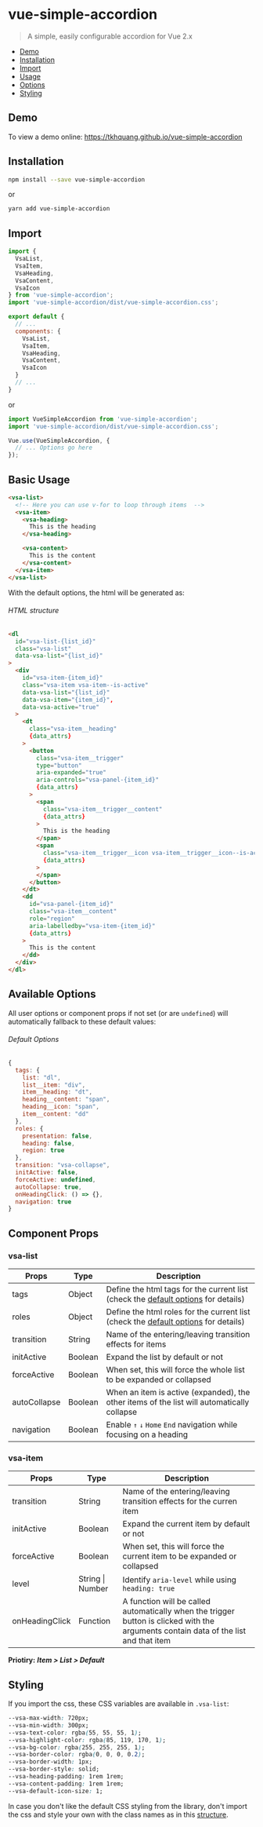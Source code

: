 # vue-simple-accordion

> A simple, easily configurable accordion for Vue 2.x

-   [Demo](#demo)
-   [Installation](#installation)
-   [Import](#import)
-   [Usage](#basic-usage)
-   [Options](#available-options)
-   [Styling](#styling)
## Demo

To view a demo online: <https://tkhquang.github.io/vue-simple-accordion>

## Installation

```bash
npm install --save vue-simple-accordion
```
or

```bash
yarn add vue-simple-accordion
```

## Import

```javascript
import {
  VsaList,
  VsaItem,
  VsaHeading,
  VsaContent,
  VsaIcon
} from 'vue-simple-accordion';
import 'vue-simple-accordion/dist/vue-simple-accordion.css';

export default {
  // ...
  components: {
    VsaList,
    VsaItem,
    VsaHeading,
    VsaContent,
    VsaIcon
  }
  // ...
}
```

or

```javascript
import VueSimpleAccordion from 'vue-simple-accordion';
import 'vue-simple-accordion/dist/vue-simple-accordion.css';

Vue.use(VueSimpleAccordion, {
  // ... Options go here
});
```

## Basic Usage

```html
<vsa-list>
  <!-- Here you can use v-for to loop through items  -->
  <vsa-item>
    <vsa-heading>
      This is the heading
    </vsa-heading>

    <vsa-content>
      This is the content
    </vsa-content>
  </vsa-item>
</vsa-list>
```

With the default options, the html will be generated as:
###### HTML structure
```html
<dl
  id="vsa-list-{list_id}"
  class="vsa-list"
  data-vsa-list="{list_id}"
>
  <div
    id="vsa-item-{item_id}"
    class="vsa-item vsa-item--is-active"
    data-vsa-list="{list_id}"
    data-vsa-item="{item_id}",
    data-vsa-active="true"
  >
    <dt
      class="vsa-item__heading"
      {data_attrs}
    >
      <button
        class="vsa-item__trigger"
        type="button"
        aria-expanded="true"
        aria-controls="vsa-panel-{item_id}"
        {data_attrs}
      >
        <span
          class="vsa-item__trigger__content"
          {data_attrs}
        >
          This is the heading
        </span>
        <span
          class="vsa-item__trigger__icon vsa-item__trigger__icon--is-active"
          {data_attrs}
        >
        </span>
      </button>
    </dt>
    <dd
      id="vsa-panel-{item_id}"
      class="vsa-item__content"
      role="region"
      aria-labelledby="vsa-item-{item_id}"
      {data_attrs}
    >
      This is the content
    </dd>
  </div>
</dl>
```

## Available Options

All user options or component props if not set (or are `undefined`) will automatically fallback to these default values:

###### Default Options
```javascript
{
  tags: {
    list: "dl",
    list__item: "div",
    item__heading: "dt",
    heading__content: "span",
    heading__icon: "span",
    item__content: "dd"
  },
  roles: {
    presentation: false,
    heading: false,
    region: true
  },
  transition: "vsa-collapse",
  initActive: false,
  forceActive: undefined,
  autoCollapse: true,
  onHeadingClick: () => {},
  navigation: true
}
```

## Component Props

### vsa-list

| Props        | Type    | Description                                                                                              |
|--------------|---------|----------------------------------------------------------------------------------------------------------|
| tags         | Object  | Define the html tags for the current list (check the [default options](#default-options) for details)  |
| roles        | Object  | Define the html roles for the current list (check the [default options](#default-options) for details) |
| transition   | String  | Name of the entering/leaving transition effects for items                                                |
| initActive   | Boolean | Expand the list by default or not                                                                        |
| forceActive  | Boolean | When set, this will force the whole list to be expanded or collapsed                                     |
| autoCollapse | Boolean | When an item is active (expanded), the other items of the list will automatically collapse               |
| navigation   | Boolean | Enable `↑` `↓` `Home` `End` navigation while focusing on a heading                                       |

### vsa-item

| Props          | Type     | Description                                                                                                                          |
|----------------|----------|--------------------------------------------------------------------------------------------------------------------------------------|
| transition     | String   | Name of the entering/leaving transition effects for the curren item                                                                  |
| initActive     | Boolean  | Expand the current item by default or not                                                                                            |
| forceActive    | Boolean  | When set, this will force the current item to be expanded or collapsed                                                               |
| level          | String \| Number | Identify `aria-level` while using `heading: true` |
| onHeadingClick | Function | A function will be called automatically when the trigger button is clicked with the arguments contain data of the list and that item |

**Priotiry:** ***Item > List > Default***

## Styling

If you import the css, these CSS variables are available in `.vsa-list`:

```css
--vsa-max-width: 720px;
--vsa-min-width: 300px;
--vsa-text-color: rgba(55, 55, 55, 1);
--vsa-highlight-color: rgba(85, 119, 170, 1);
--vsa-bg-color: rgba(255, 255, 255, 1);
--vsa-border-color: rgba(0, 0, 0, 0.2);
--vsa-border-width: 1px;
--vsa-border-style: solid;
--vsa-heading-padding: 1rem 1rem;
--vsa-content-padding: 1rem 1rem;
--vsa-default-icon-size: 1;
```

In case you don't like the default CSS styling from the library, don't import the css and style your own with the class names as in this [structure](#html-structure).
